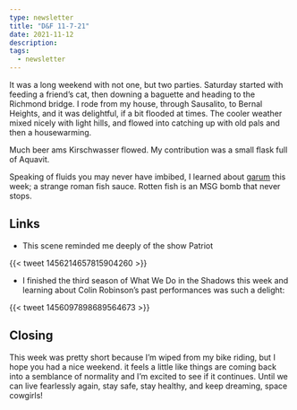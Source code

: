 ```yaml
---
type: newsletter
title: "D&F 11-7-21"
date: 2021-11-12
description: 
tags:
  - newsletter
---
```


It was a long weekend with not one, but two parties. Saturday started with feeding a friend’s cat, then downing a baguette and heading to the Richmond bridge. I rode from my house, through Sausalito, to Bernal Heights, and it was delightful, if a bit flooded at times. The cooler weather mixed nicely with light hills, and flowed into catching up with old pals and then a housewarming.

Much beer ams Kirschwasser flowed. My contribution was a small flask full of Aquavit. 

Speaking of fluids you may never have imbibed, I learned about [garum](https://penelope.uchicago.edu/~grout/encyclopaedia_romana/wine/garum.html) this week; a strange roman fish sauce. Rotten fish is an MSG bomb that never stops.

## Links

- This scene reminded me deeply of the show Patriot

{{< tweet 1456214657815904260 >}}

- I finished the third season of What We Do in the Shadows this week and learning about Colin Robinson’s past performances was such a delight:

{{< tweet 1456097898689564673 >}}

## Closing

This week was pretty short because I’m wiped from my bike riding, but I hope you had a nice weekend. it feels a little like things are coming back into a semblance of normality and I’m excited to see if it continues. Until we can live fearlessly again, stay safe, stay healthy, and keep dreaming, space cowgirls!